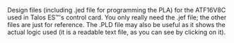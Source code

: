 Design files (including .jed file for programming the PLA) for the ATF16V8C used in Talos ES™'s control card. You only really need the .jef file; the other files are just for reference. The .PLD file may also be useful as it shows the actual logic used (it is a readable text file, as you can see by clicking on it).
